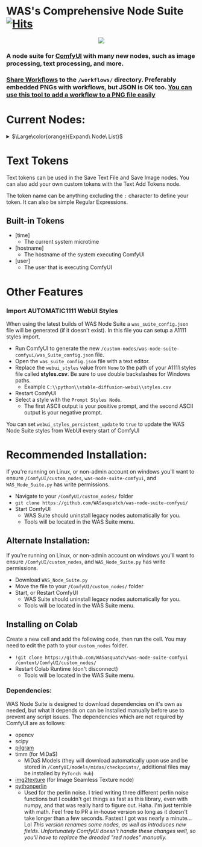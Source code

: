 # WAS's Comprehensive Node Suite [![Hits](https://hits.seeyoufarm.com/api/count/incr/badge.svg?url=https%3A%2F%2Fgithub.com%2FWASasquatch%2Fwas-node-suite-comfyui&count_bg=%233D9CC8&title_bg=%23555555&icon=&icon_color=%23E7E7E7&title=hits&edge_flat=false)](https://hits.seeyoufarm.com)

<p align="center">
    <img src="https://user-images.githubusercontent.com/1151589/228982359-4a6215cc-3ca9-4c24-8a7b-d229d7bce277.png">
</p>

### A node suite for [ComfyUI](https://github.com/comfyanonymous/ComfyUI) with many new nodes, such as image processing, text processing, and more. 

### [Share Workflows](/workflows/README.md) to the `/workflows/` directory. Preferably embedded PNGs with workflows, but JSON is OK too. [You can use this tool to add a workflow to a PNG file easily](https://colab.research.google.com/drive/1hQMjNUdhMQ3rw1Wcm3_umvmOMeS_K4s8?usp=sharing)


# Current Nodes:

<details>
	<summary>$\Large\color{orange}{Expand\ Node\ List}$</summary>

	 - CLIPTextEncode (NSP): Parse Noodle Soup Prompts
	 - Constant Number
	 - Debug to Console (Debug pretty much anything to the console window)
	 - Image Analyze
	   - Black White Levels
	   - RGB Levels
		 - Depends on `matplotlib`, will attempt to install on first run
	 - Image Blank: Create a blank image in any color
	 - Image Blend by Mask: Blend two images by a mask
	 - Image Blend: Blend two images by opacity
	 - Image Blending Mode: Blend two images by various blending modes
	 - Image Bloom Filter: Apply a high-pass based bloom filter
	 - Image Canny Filter: Apply a canny filter to a image
	 - Image Chromatic Aberration: Apply chromatic aberration lens effect to a image like in sci-fi films, movie theaters, and video games
	 - Image Color Palette
	   - Generate a color palette based on the input image. 
		 - Depends on `scikit-learn`, will attempt to install on first run. 
	   - Supports color range of 8-256
	   - Utilizes font in `./res/` unless unavailable, then it will utilize internal better then nothing font. 
	 - Image Edge Detection Filter: Detect edges in a image
	 - Image Film Grain: Apply film grain to a image
	 - Image Filter Adjustments: Apply various image adjustments to a image
	 - Image Flip: Flip a image horizontal, or vertical
	 - Image Gradient Map: Apply a gradient map to a image
	 - Image Generate Gradient: Generate a gradient map with desired stops and colors
	 - Image High Pass Filter: Apply a high frequency pass to the image returning the details
	 - Image Levels Adjustment: Adjust the levels of a image
	 - Image Load: Load a *image* from any path on the system, or a url starting with `http`
	 - Image Median Filter: Apply a median filter to a image, such as to smooth out details in surfaces
	 - Image Mix RGB Channels: Mix together RGB channels into a single iamge
	 - Image Monitor Effects Filter: Apply various monitor effects to a image
	   - Digital Distortion
		 - A digital breakup distortion effect
	   - Signal Distortion
		 - A analog signal distortion effect on vertical bands like a CRT monitor
	   - TV Distortion
		 - A TV scanline and bleed distortion effect
	 - Image Nova Filter: A image that uses a sinus frequency to break apart a image into RGB frequencies
	 - Image Perlin Noise Filter
	   - Create perlin noise with [pythonperlin](https://pypi.org/project/pythonperlin/) module. Trust me, better then my implementations that took minutes... 
	 - Image Remove Background (Alpha): Remove the background from a image by threshold and tolerance. 
	 - Image Remove Color: Remove a color from a image and replace it with another
	 - Image Resize
	 - Image Rotate: Rotate an image
	 - Image Save: A save image node with format support and path support. (Bug: Doesn't display image
	 - Image Seamless Texture: Create a seamless texture out of a image with optional tiling
	 - Image Select Channel: Select a single channel of an RGB image
	 - Image Select Color: Return the select image only on a black canvas
	 - Image Style Filter: Style a image with Pilgram instragram-like filters
	   - Depends on `pilgram` module
	 - Image Threshold: Return the desired threshold range of a image
	 - Image Transpose
	 - Image fDOF Filter: Apply a fake depth of field effect to an image
	 - Image to Latent Mask: Convert a image into a latent mask
	 - Image Voronoi Noise Filter
	   - A custom implementation of the worley voronoi noise diagram
	 - Input Switch  (Disable until `*` wildcard fix)
	 - KSampler (WAS): A sampler that accepts a seed as a node inpu
	 - Load Text File
	 - Load Batch Images
	   - Increment images in a folder, or fetch a single image out of a batch.
	   - Will reset it's place if the path, or pattern is changed.
	   - pattern is a glob that allows you to do things like `**/*` to get all files in the directory and subdirectory
		 or things like `*.jpg` to select only JPEG images in the directory specified. 
	 - Latent Noise Injection: Inject latent noise into a latent image
	 - Latent Upscale by Factor: Upscale a latent image by a facto
	 - MiDaS Depth Approximation: Produce a depth approximation of a single image input
	 - MiDaS Mask Image: Mask a input image using MiDaS with a desired color
	 - Number Operation
	 - Number to Seed
	 - Number to Float
	 - Number to Int
	 - Number to String
	 - Number to Text
	 - Random Number
	 - Save Text File: Save a text string to a file
	 - Seed: Return a seed
	 - Tensor Batch to Image: Select a single image out of a latent batch for post processing with filters
	 - Text Add Tokens: Add custom tokens to parse in filenames or other text.
	 - Text Concatenate: Merge two strings
	 - Text Find and Replace: Find and replace a substring in a string
	 - Text Multiline: Write a multiline text strin
	 - Text Parse Noodle Soup Prompts: Parse NSP in a text input
	 - Text Parse Tokens: Parse custom tokens in text.
	 - Text Random Line: Select a random line from a text input string
	 - Text String: Write a single line text string value
	 - Text to Conditioning: Convert a text string to conditioning.
 
</details>



 
# Text Tokens
Text tokens can be used in the Save Text File and Save Image nodes. You can also add your own custom tokens with the Text Add Tokens node.

The token name can be anything excluding the `:` character to define your token. It can also be simple Regular Expressions.

## Built-in Tokens
  - [time]
    - The current system microtime
  - [hostname]
    - The hostname of the system executing ComfyUI
  - [user]
    - The user that is executing ComfyUI
	
# Other Features

### Import AUTOMATIC1111 WebUI Styles
When using the latest builds of WAS Node Suite a `was_suite_config.json` file will be generated (if it doesn't exist). In this file you can setup a A1111 styles import.

  - Run ComfyUI to generate the new `/custom-nodes/was-node-suite-comfyui/was_Suite_config.json` file.
  - Open the `was_suite_config.json` file with a text editor.
  - Replace the `webui_styles` value from `None` to the path of your A1111 styles file called **styles.csv**. Be sure to use double backslashes for Windows paths.
    - Example `C:\\python\\stable-diffusion-webui\\styles.csv`
  - Restart ComfyUI
  - Select a style with the `Prompt Styles Node`. 
    - The first ASCII output is your positive prompt, and the second ASCII output is your negative prompt.
	
You can set `webui_styles_persistent_update` to `true` to update the WAS Node Suite styles from WebUI every start of ComfyUI
  
# Recommended Installation:
If you're running on Linux, or non-admin account on windows you'll want to ensure `/ComfyUI/custom_nodes`, `was-node-suite-comfyui`, and `WAS_Node_Suite.py` has write permissions.

  - Navigate to your `/ComfyUI/custom_nodes/` folder
  - `git clone https://github.com/WASasquatch/was-node-suite-comfyui/`
  - Start ComfyUI
    - WAS Suite should uninstall legacy nodes automatically for you.
    - Tools will be located in the WAS Suite menu.
    
## Alternate Installation:
If you're running on Linux, or non-admin account on windows you'll want to ensure `/ComfyUI/custom_nodes`, and `WAS_Node_Suite.py` has write permissions.

  - Download `WAS_Node_Suite.py`
  - Move the file to your `/ComfyUI/custom_nodes/` folder
  - Start, or Restart ComfyUI
    - WAS Suite should uninstall legacy nodes automatically for you.
    - Tools will be located in the WAS Suite menu.
	
## Installing on Colab
Create a new cell and add the following code, then run the cell. You may need to edit the path to your `custom_nodes` folder. 

  - `!git clone https://github.com/WASasquatch/was-node-suite-comfyui /content/ComfyUI/custom_nodes/`
  - Restart Colab Runtime (don't disconnect)
    - Tools will be located in the WAS Suite menu.

      
### Dependencies:
WAS Node Suite is designed to download dependencies on it's own as needed, but what it depends on can be installed manually before use to prevent any script issues. The dependencies which are not required by ComfyUI are as follows: 
  - opencv
  - scipy
  - [pilgram](https://github.com/akiomik/pilgram)
  - timm (for MiDaS)
    - MiDaS Models (they will download automatically upon use and be stored in `/ComfyUI/models/midas/checkpoints/`, additional files may be installed by `PyTorch Hub`)
  - [img2texture](https://github.com/WASasquatch/img2texture) (for Image Seamless Texture node)
  - [pythonperlin](https://pypi.org/project/pythonperlin/)
    - Used for the perlin noise. I tried writing three different perlin noise functions but I couldn't get things as fast as this library, even with numpy, and that was really hard to figure out. Haha. I'm just terrible with math. Feel free to PR a in-house version so long as it doesn't take longer than a few seconds. Fastest I got was nearly a minute... Lol
*This version renames some nodes, as well as introduces new fields. Unfortunately ComfyUI doesn't handle these changes well, so you'll have to replace the dreaded "red nodes" manually.*
